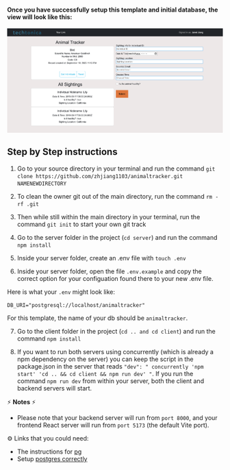 #### Once you have successfully setup this template and initial database, the view will look like this:

![Initial View of the project](https://github.com/zhjiang1103/animaltracker/blob/main/Screen%20Shot%202023-11-15%20at%2011.41.50%20AM.png?raw=true)


## Step by Step instructions 

1. Go to your source directory in your terminal and run the command `git clone https://github.com/zhjiang1103/animaltracker.git NAMENEWDIRECTORY`

2. To clean the owner git out of the main directory, run the command `rm -rf .git`

3. Then while still within the main directory in your terminal, run the command `git init` to start your own git track 


4. Go to the server folder in the project (`cd server`) and run the command `npm install`

5. Inside your server folder, create an .env file with `touch .env`


6. Inside your server folder, open the file `.env.example` and copy the correct option for your configuation found there to your new .env file. 

Here is what your `.env` might look like:

```
DB_URI="postgresql://localhost/animaltracker"
``` 
For this template, the name of your db should be `animaltracker`.

7. Go to the client folder in the project (`cd .. and cd client`) and run the command `npm install`

8. If you want to run both servers using concurrently (which is already a npm dependency on the server) you can keep the script in the package.json in the server that reads `"dev": " concurrently 'npm start' 'cd .. && cd client && npm run dev' "`. If you run the command `npm run dev` from within your server, both the client and backend servers will start.

⚡ **Notes** ⚡  
* Please note that your backend server will run from `port 8000`, and your frontend React server will run from `port 5173` (the default Vite port).

⚙️ Links that you could need:

* The instructions for [pg](https://node-postgres.com/apis/pool)  
* Setup [postgres correctly](https://github.com/Techtonica/curriculum/blob/main/databases/installing-postgresql.md)


